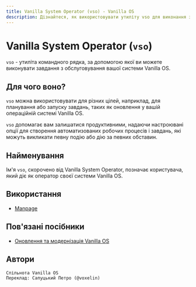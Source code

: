 ```yaml
---
title: Vanilla System Operator (vso) - Vanilla OS
description: Дізнайтеся, як використовувати утиліту vso для виконання завдань з обслуговування у Vanilla OS.
---
```


# Vanilla System Operator (`vso`)

`vso` - утиліта командного рядка, за допомогою якої ви можете виконувати завдання з обслуговування вашої системи Vanilla OS.

## Для чого воно?

`vso` можна використовувати для різних цілей, наприклад, для планування або запуску завдань, таких як оновлення у вашій операційній системі Vanilla OS.

`vso` допомагає вам залишатися продуктивними, надаючи настроювані опції для створення автоматизованих робочих процесів і завдань, які можуть викликати певну подію або дію за певних обставин.

## Найменування

Ім'я `vso`, скорочено від Vanilla System Operator, позначає користувача, який діє як оператор своєї системи Vanilla OS.

## Використання

-   [Manpage](/vso/manpage)

## Пов'язані посібники

-   [Оновлення та модернізація Vanilla OS](https://handbook.vanillaos.org/2022/12/10/updates.html)

## Автори
```text
Спільнота Vanilla OS
Переклад: Сапуцький Петро (@voxelin)
```